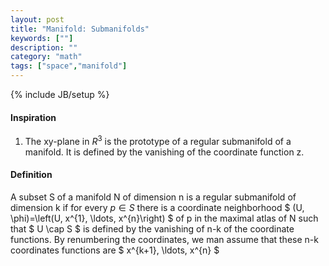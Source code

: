 ```yaml
---
layout: post
title: "Manifold: Submanifolds"
keywords: [""]
description: ""
category: "math"
tags: ["space","manifold"]
---
```

{% include JB/setup %}

#### Inspiration
1. The xy-plane in $R^3$ is the prototype of a regular submanifold of a
   manifold. It is defined by the vanishing of the coordinate function z.


#### Definition
A subset S of a manifold N of dimension n is a regular submanifold of dimension
k if for every $p\in S$ there is a coordinate neighborhood $
(U, \phi)=\left(U, x^{1}, \ldots, x^{n}\right)
$ of p in the maximal atlas of N such that $
U \cap S
$ is defined by the vanishing of n-k of the coordinate functions. By renumbering
the coordinates, we man assume that these n-k coordinates functions are $
x^{k+1}, \ldots, x^{n}
$
